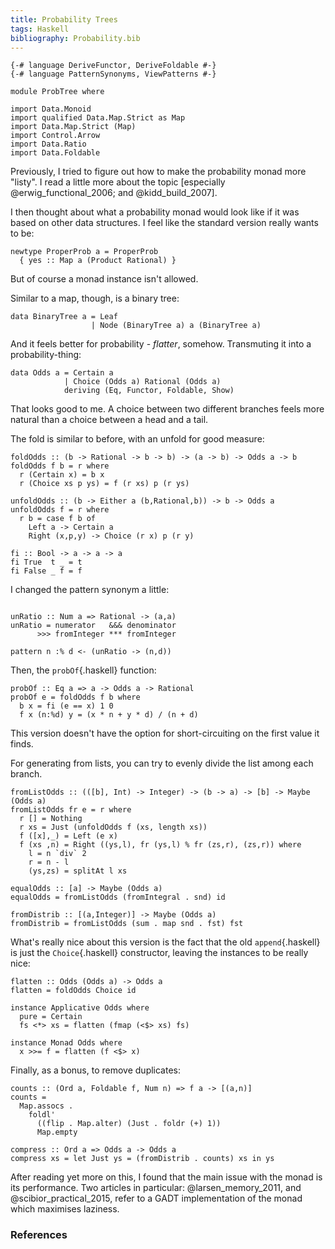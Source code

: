 ```yaml
---
title: Probability Trees
tags: Haskell
bibliography: Probability.bib
---
```

```{.haskell .literate .hidden_source}
{-# language DeriveFunctor, DeriveFoldable #-}
{-# language PatternSynonyms, ViewPatterns #-}

module ProbTree where

import Data.Monoid
import qualified Data.Map.Strict as Map
import Data.Map.Strict (Map)
import Control.Arrow
import Data.Ratio
import Data.Foldable
```
Previously, I tried to figure out how to make the probability monad more "listy". I read a little more about the topic [especially @erwig_functional_2006; and @kidd_build_2007].

I then thought about what a probability monad would look like if it was based on other data structures. I feel like the standard version really wants to be:

```{.haskell .literate}
newtype ProperProb a = ProperProb
  { yes :: Map a (Product Rational) }
```

But of course a monad instance isn't allowed.

Similar to a map, though, is a binary tree:

```{.haskell .literate}
data BinaryTree a = Leaf
                  | Node (BinaryTree a) a (BinaryTree a)
```

And it feels better for probability - *flatter*, somehow. Transmuting it into a probability-thing:

```{.haskell .literate}
data Odds a = Certain a
            | Choice (Odds a) Rational (Odds a)
            deriving (Eq, Functor, Foldable, Show)
```

That looks good to me. A choice between two different branches feels more natural than a choice between a head and a tail.

The fold is similar to before, with an unfold for good measure:

```{.haskell .literate}
foldOdds :: (b -> Rational -> b -> b) -> (a -> b) -> Odds a -> b
foldOdds f b = r where
  r (Certain x) = b x
  r (Choice xs p ys) = f (r xs) p (r ys)
  
unfoldOdds :: (b -> Either a (b,Rational,b)) -> b -> Odds a
unfoldOdds f = r where
  r b = case f b of
    Left a -> Certain a
    Right (x,p,y) -> Choice (r x) p (r y)
  
fi :: Bool -> a -> a -> a
fi True  t _ = t
fi False _ f = f
```

I changed the pattern synonym a little:

```{.haskell .literate}

unRatio :: Num a => Rational -> (a,a)
unRatio = numerator   &&& denominator 
      >>> fromInteger *** fromInteger

pattern n :% d <- (unRatio -> (n,d))
```

Then, the `probOf`{.haskell} function:

```{.haskell .literate}
probOf :: Eq a => a -> Odds a -> Rational
probOf e = foldOdds f b where
  b x = fi (e == x) 1 0
  f x (n:%d) y = (x * n + y * d) / (n + d)
```

This version doesn't have the option for short-circuiting on the first value it finds.

For generating from lists, you can try to evenly divide the list among each branch.

```{.haskell .literate}
fromListOdds :: (([b], Int) -> Integer) -> (b -> a) -> [b] -> Maybe (Odds a)
fromListOdds fr e = r where
  r [] = Nothing
  r xs = Just (unfoldOdds f (xs, length xs))
  f ([x],_) = Left (e x)
  f (xs ,n) = Right ((ys,l), fr (ys,l) % fr (zs,r), (zs,r)) where
    l = n `div` 2
    r = n - l
    (ys,zs) = splitAt l xs

equalOdds :: [a] -> Maybe (Odds a)
equalOdds = fromListOdds (fromIntegral . snd) id

fromDistrib :: [(a,Integer)] -> Maybe (Odds a)
fromDistrib = fromListOdds (sum . map snd . fst) fst
```

What's really nice about this version is the fact that the old `append`{.haskell} is just the `Choice`{.haskell} constructor, leaving the instances to be really nice:

```{.haskell .literate}
flatten :: Odds (Odds a) -> Odds a
flatten = foldOdds Choice id

instance Applicative Odds where
  pure = Certain
  fs <*> xs = flatten (fmap (<$> xs) fs)
  
instance Monad Odds where
  x >>= f = flatten (f <$> x)
```

Finally, as a bonus, to remove duplicates:

```{.haskell .literate}
counts :: (Ord a, Foldable f, Num n) => f a -> [(a,n)]
counts = 
  Map.assocs . 
    foldl' 
      ((flip . Map.alter) (Just . foldr (+) 1)) 
      Map.empty
      
compress :: Ord a => Odds a -> Odds a
compress xs = let Just ys = (fromDistrib . counts) xs in ys
```
After reading yet more on this, I found that the main issue with the monad is its performance. Two articles in particular: @larsen_memory_2011, and @scibior_practical_2015, refer to a GADT implementation of the monad which maximises laziness.

### References
